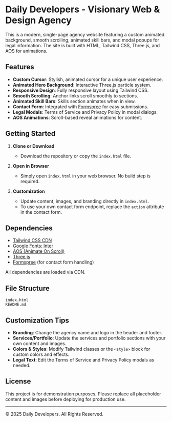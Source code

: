 
# Daily Developers - Visionary Web & Design Agency

This is a modern, single-page agency website featuring a custom animated background, smooth scrolling, animated skill bars, and modal popups for legal information. The site is built with HTML, Tailwind CSS, Three.js, and AOS for animations.

## Features

- **Custom Cursor**: Stylish, animated cursor for a unique user experience.
- **Animated Hero Background**: Interactive Three.js particle system.
- **Responsive Design**: Fully responsive layout using Tailwind CSS.
- **Smooth Scrolling**: Anchor links scroll smoothly to sections.
- **Animated Skill Bars**: Skills section animates when in view.
- **Contact Form**: Integrated with [Formspree](https://formspree.io/) for easy submissions.
- **Legal Modals**: Terms of Service and Privacy Policy in modal dialogs.
- **AOS Animations**: Scroll-based reveal animations for content.

## Getting Started

1. **Clone or Download**
   - Download the repository or copy the `index.html` file.

2. **Open in Browser**
   - Simply open `index.html` in your web browser. No build step is required.

3. **Customization**
   - Update content, images, and branding directly in `index.html`.
   - To use your own contact form endpoint, replace the `action` attribute in the contact form.

## Dependencies

- [Tailwind CSS CDN](https://cdn.tailwindcss.com)
- [Google Fonts: Inter](https://fonts.google.com/specimen/Inter)
- [AOS (Animate On Scroll)](https://michalsnik.github.io/aos/)
- [Three.js](https://threejs.org/)
- [Formspree](https://formspree.io/) (for contact form handling)

All dependencies are loaded via CDN.

## File Structure

```
index.html
README.md
```

## Customization Tips

- **Branding**: Change the agency name and logo in the header and footer.
- **Services/Portfolio**: Update the services and portfolio sections with your own content and images.
- **Colors & Styles**: Modify Tailwind classes or the `<style>` block for custom colors and effects.
- **Legal Text**: Edit the Terms of Service and Privacy Policy modals as needed.

## License

This project is for demonstration purposes. Please replace all placeholder content and images before deploying for production use.

---

© 2025 Daily Developers. All Rights Reserved.